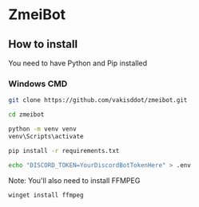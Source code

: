# ZmeiBot

## How to install

<p>You need to have Python and Pip installed</p>

### Windows CMD

```bash
git clone https://github.com/vakisddot/zmeibot.git

cd zmeibot

python -m venv venv
venv\Scripts\activate

pip install -r requirements.txt

echo "DISCORD_TOKEN=YourDiscordBotTokenHere" > .env
```

Note: You'll also need to install FFMPEG

```
winget install ffmpeg
```

